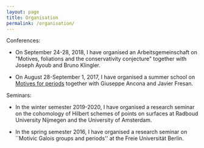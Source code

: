 ```yaml
---
layout: page
title: Organisation
permalink: /organisation/
---
```


Conferences:

* On September 24-28, 2018, I have organised an Arbeitsgemeinschaft on "Motives, foliations and the conservativity conjecture" together with Joseph Ayoub and Bruno Klingler.

* On August 28-September 1, 2017, I have organised a summer school on [Motives for periods](https://people.math.ethz.ch/~jfresan/berlin.html) together with Giuseppe Ancona and Javier Fresan.

Seminars:

* In the winter semester 2019-2020, I have organised a research seminar on the cohomology of Hilbert schemes of points on surfaces at Radboud University Nijmegen and the University of Amsterdam.

* In the spring semester 2016, I have organised a research seminar on ``Motivic Galois groups and periods'' at the Freie Universität Berlin.

